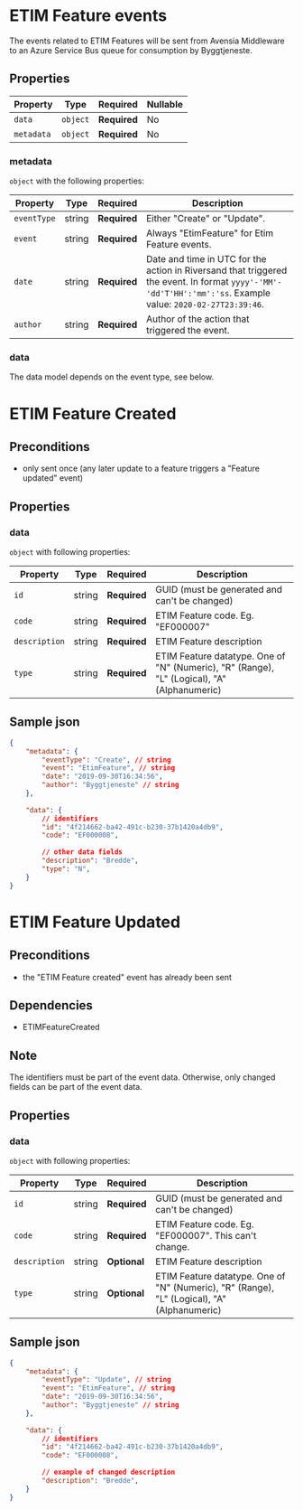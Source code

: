 # ETIM Feature events

The events related to ETIM Features will be sent from Avensia Middleware to an Azure Service Bus queue for consumption by Byggtjeneste.

## Properties

| Property              | Type     | Required     | Nullable |
| --------------------- | -------- | ------------ | -------- |
| `data`                | `object` | **Required** | No       |
| `metadata`            | `object` | **Required** | No       |

### metadata

`object` with the following properties:

| Property          | Type    | Required     | Description |
| ------------------| ------- | ------------ | ------- |
| `eventType`       | string  | **Required** | Either "Create" or "Update".
| `event`           | string  | **Required** | Always "EtimFeature" for Etim Feature events.
| `date`            | string  | **Required** | Date and time in UTC for the action in Riversand that triggered the event. In format `yyyy'-'MM'-'dd'T'HH':'mm':'ss`. Example value: `2020-02-27T23:39:46`.
| `author`          | string  | **Required** | Author of the action that triggered the event.

### data
The data model depends on the event type, see below.

# ETIM Feature Created 

## Preconditions
- only sent once (any later update to a feature triggers a "Feature updated" event)


## Properties
### data

`object` with following properties:


| Property                 | Type    | Required     | Description |
| ------------------------ | ------- | ------------ | -------     |
| `id`                     | string  | **Required** | GUID (must be generated and can't be changed)                |
| `code`                   | string  | **Required** | ETIM Feature code. Eg. "EF000007" 
| `description`            | string  | **Required** | ETIM Feature description 
| `type`            	   | string  | **Required** | ETIM Feature datatype. One of "N" (Numeric), "R" (Range), "L" (Logical), "A" (Alphanumeric)       |


## Sample json
```json
{
	"metadata": {
		"eventType": "Create", // string
		"event": "EtimFeature", // string
		"date": "2019-09-30T16:34:56",
		"author": "Byggtjeneste" // string
	},
	
	"data": {
		// identifiers
		"id": "4f214662-ba42-491c-b230-37b1420a4db9", 
		"code": "EF000008",
		
		// other data fields
		"description": "Bredde",
		"type": "N",
	}
}

```


# ETIM Feature Updated 

## Preconditions
- the "ETIM Feature created" event has already been sent

## Dependencies
- ETIMFeatureCreated

## Note	
The identifiers must be part of the event data.	Otherwise, only changed fields can be part of the event data. 

## Properties
### data

`object` with following properties:



| Property                 | Type    | Required     | Description |
| ------------------------ | ------- | ------------ | -------     |
| `id`                     | string  | **Required** | GUID (must be generated and can't be changed)                |
| `code`                   | string  | **Required** | ETIM Feature code. Eg. "EF000007". This can't change.  
| `description`            | string  | **Optional** | ETIM Feature description 
| `type`            	   | string  | **Optional** | ETIM Feature datatype. One of "N" (Numeric), "R" (Range), "L" (Logical), "A" (Alphanumeric)       |



## Sample json
```json
{
	"metadata": {
		"eventType": "Update", // string
		"event": "EtimFeature", // string
		"date": "2019-09-30T16:34:56",
		"author": "Byggtjeneste" // string
	},
	
	"data": {
		// identifiers
		"id": "4f214662-ba42-491c-b230-37b1420a4db9", 
		"code": "EF000008",
		
		// example of changed description
		"description": "Bredde",
	}
}
```
